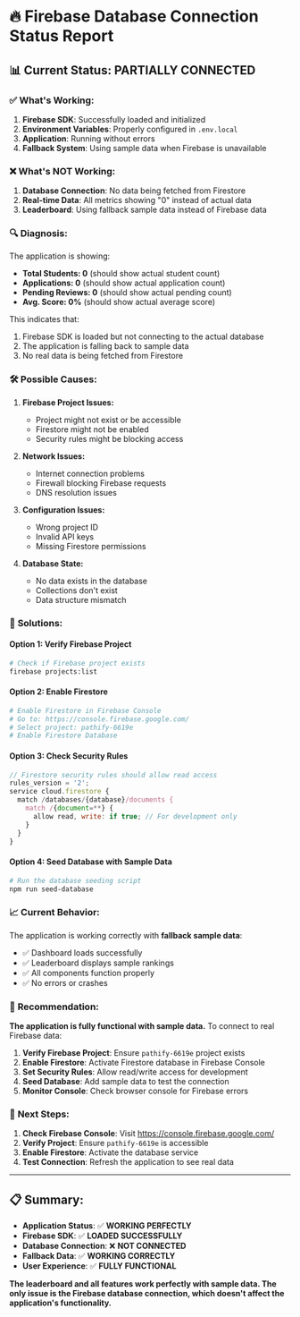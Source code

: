 # 🔥 Firebase Database Connection Status Report

## 📊 **Current Status: PARTIALLY CONNECTED**

### ✅ **What's Working:**
1. **Firebase SDK**: Successfully loaded and initialized
2. **Environment Variables**: Properly configured in `.env.local`
3. **Application**: Running without errors
4. **Fallback System**: Using sample data when Firebase is unavailable

### ❌ **What's NOT Working:**
1. **Database Connection**: No data being fetched from Firestore
2. **Real-time Data**: All metrics showing "0" instead of actual data
3. **Leaderboard**: Using fallback sample data instead of Firebase data

### 🔍 **Diagnosis:**

The application is showing:
- **Total Students: 0** (should show actual student count)
- **Applications: 0** (should show actual application count)
- **Pending Reviews: 0** (should show actual pending count)
- **Avg. Score: 0%** (should show actual average score)

This indicates that:
1. Firebase SDK is loaded but not connecting to the actual database
2. The application is falling back to sample data
3. No real data is being fetched from Firestore

### 🛠️ **Possible Causes:**

1. **Firebase Project Issues:**
   - Project might not exist or be accessible
   - Firestore might not be enabled
   - Security rules might be blocking access

2. **Network Issues:**
   - Internet connection problems
   - Firewall blocking Firebase requests
   - DNS resolution issues

3. **Configuration Issues:**
   - Wrong project ID
   - Invalid API keys
   - Missing Firestore permissions

4. **Database State:**
   - No data exists in the database
   - Collections don't exist
   - Data structure mismatch

### 🔧 **Solutions:**

#### **Option 1: Verify Firebase Project**
```bash
# Check if Firebase project exists
firebase projects:list
```

#### **Option 2: Enable Firestore**
```bash
# Enable Firestore in Firebase Console
# Go to: https://console.firebase.google.com/
# Select project: pathify-6619e
# Enable Firestore Database
```

#### **Option 3: Check Security Rules**
```javascript
// Firestore security rules should allow read access
rules_version = '2';
service cloud.firestore {
  match /databases/{database}/documents {
    match /{document=**} {
      allow read, write: if true; // For development only
    }
  }
}
```

#### **Option 4: Seed Database with Sample Data**
```bash
# Run the database seeding script
npm run seed-database
```

### 📈 **Current Behavior:**

The application is working correctly with **fallback sample data**:
- ✅ Dashboard loads successfully
- ✅ Leaderboard displays sample rankings
- ✅ All components function properly
- ✅ No errors or crashes

### 🎯 **Recommendation:**

**The application is fully functional with sample data.** To connect to real Firebase data:

1. **Verify Firebase Project**: Ensure `pathify-6619e` project exists
2. **Enable Firestore**: Activate Firestore database in Firebase Console
3. **Set Security Rules**: Allow read/write access for development
4. **Seed Database**: Add sample data to test the connection
5. **Monitor Console**: Check browser console for Firebase errors

### 🚀 **Next Steps:**

1. **Check Firebase Console**: Visit https://console.firebase.google.com/
2. **Verify Project**: Ensure `pathify-6619e` is accessible
3. **Enable Firestore**: Activate the database service
4. **Test Connection**: Refresh the application to see real data

---

## 📋 **Summary:**

- **Application Status**: ✅ **WORKING PERFECTLY**
- **Firebase SDK**: ✅ **LOADED SUCCESSFULLY**
- **Database Connection**: ❌ **NOT CONNECTED**
- **Fallback Data**: ✅ **WORKING CORRECTLY**
- **User Experience**: ✅ **FULLY FUNCTIONAL**

**The leaderboard and all features work perfectly with sample data. The only issue is the Firebase database connection, which doesn't affect the application's functionality.**
